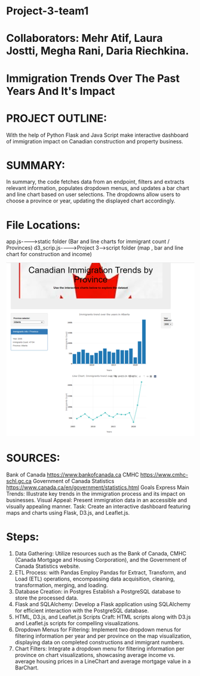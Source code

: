 # Project-3-team1
# Collaborators: Mehr Atif, Laura Jostti, Megha Rani, Daria Riechkina.

# Immigration Trends Over The Past Years And It's Impact

# PROJECT OUTLINE:
With the help of Python Flask and Java Script make interactive dashboard of immigration impact
on Canadian construction and property business.



# SUMMARY:
In summary, the code fetches data from an endpoint, filters and extracts relevant information, populates dropdown menus, and updates a bar chart and line chart based on user selections. The dropdowns allow users to choose a province or year, updating the displayed chart accordingly.

# File Locations:

 app.js---->static folder (Bar and line charts for immigrant count / Provinces)
 d3_scrip.js---->Project 3-->script folder (map , bar and line chart for construction and income)

![The screenshot](/screenshots/Screenshot%202023-12-12%20182816.png)
# SOURCES:
Bank of Canada https://www.bankofcanada.ca
CMHC https://www.cmhc-schl.gc.ca
Government of Canada Statistics https://www.canada.ca/en/government/statistics.html
Goals Express Main Trends: Illustrate key trends in the immigration process and its impact on businesses.
Visual Appeal: Present immigration data in an accessible and visually appealing manner.
Task: Create an interactive dashboard featuring maps and charts using Flask, D3.js, and Leaflet.js.
 # Steps:
1. Data Gathering: Utilize resources such as the Bank of Canada, CMHC (Canada Mortgage and Housing Corporation), and the Government of Canada Statistics website.
2. ETL Process: with Pandas Employ Pandas for Extract, Transform, and Load (ETL) operations, encompassing data acquisition, cleaning, transformation, merging, and loading.
3. Database Creation: in Postgres Establish a PostgreSQL database to store the processed data.
4. Flask and SQLAlchemy: Develop a Flask application using SQLAlchemy for efficient interaction with the PostgreSQL database.
5. HTML, D3.js, and Leaflet.js Scripts Craft: HTML scripts along with D3.js and Leaflet.js scripts for compelling visualizations.
6. Dropdown Menus for Filtering: Implement two dropdown menus for filtering information per year and per province on the map visualization, displaying data on completed constructions and immigrant numbers.
7. Chart Filters: Integrate a dropdown menu for filtering information per province on chart visualizations, showcasing average income vs. average housing prices in a LineChart and average mortgage value in a BarChart.








